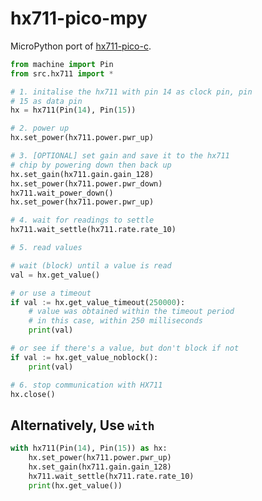 # hx711-pico-mpy

MicroPython port of [hx711-pico-c](https://github.com/endail/hx711-pico-c).

```python
from machine import Pin
from src.hx711 import *

# 1. initalise the hx711 with pin 14 as clock pin, pin
# 15 as data pin
hx = hx711(Pin(14), Pin(15))

# 2. power up
hx.set_power(hx711.power.pwr_up)

# 3. [OPTIONAL] set gain and save it to the hx711
# chip by powering down then back up
hx.set_gain(hx711.gain.gain_128)
hx.set_power(hx711.power.pwr_down)
hx711.wait_power_down()
hx.set_power(hx711.power.pwr_up)

# 4. wait for readings to settle
hx711.wait_settle(hx711.rate.rate_10)

# 5. read values

# wait (block) until a value is read
val = hx.get_value()

# or use a timeout
if val := hx.get_value_timeout(250000):
    # value was obtained within the timeout period
    # in this case, within 250 milliseconds
    print(val)

# or see if there's a value, but don't block if not
if val := hx.get_value_noblock():
    print(val)

# 6. stop communication with HX711
hx.close()

```

## Alternatively, Use `with`

```python
with hx711(Pin(14), Pin(15)) as hx:
    hx.set_power(hx711.power.pwr_up)
    hx.set_gain(hx711.gain.gain_128)
    hx711.wait_settle(hx711.rate.rate_10)
    print(hx.get_value())
```


[def]: https://github.com/endail/hx711-pico-c